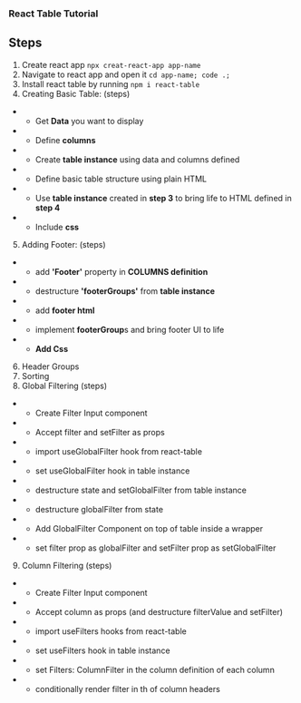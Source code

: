 ### React Table Tutorial

## Steps

1. Create react app `npx creat-react-app app-name`
2. Navigate to react app and open it `cd app-name; code .;`
3. Install react table by running `npm i react-table`
4. Creating Basic Table: (steps)

- - Get **Data** you want to display
- - Define **columns**
- - Create **table instance** using data and columns defined
- - Define basic table structure using plain HTML
- - Use **table instance** created in **step 3** to bring life to HTML defined in **step 4**
- - Include **css**

5. Adding Footer: (steps)

- - add **'Footer'** property in **COLUMNS definition**
- - destructure **'footerGroups'** from **table instance**
- - add **footer html**
- - implement **footerGroup**s and bring footer UI to life
- - **Add Css**

6. Header Groups
7. Sorting
8. Global Filtering (steps)

- - Create Filter Input component
- - Accept filter and setFilter as props
- - import useGlobalFilter hook from react-table
- - set useGlobalFilter hook in table instance
- - destructure state and setGlobalFilter from table instance
- - destructure globalFilter from state
- - Add GlobalFilter Component on top of table inside a wrapper
- - set filter prop as globalFilter and setFilter prop as setGlobalFilter

9. Column Filtering (steps)

- - Create Filter Input component
- - Accept column as props (and destructure filterValue and setFilter)
- - import useFilters hooks from react-table
- - set useFilters hook in table instance
- - set Filters: ColumnFilter in the column definition of each column
- - conditionally render filter in th of column headers
